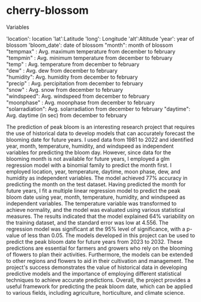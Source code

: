 # cherry-blossom
Variables

'location': location
'lat':Latitude
'long': Longitude
'alt':Altitude
'year': year of blossom
'bloom_date': date of blossom
 "month": month of blossom
"tempmax" : Avg. maximum temperature from december to february   
"tempmin" : Avg. minimum temperature from december to february   
"temp"    : Avg. temperature from december to february    
"dew"     : Avg. dew from december to february   
"humidity": Avg. humidity from december to february     
"precip"  : Avg. percipitation from december to february     
"snow"    : Avg. snow from december to february     
"windspeed": Avg. windspeed from december to february    
"moonphase" :  Avg. moonphase from december to february    
"solarradiation": Avg. solarradiation from december to february
"daytime": Avg. daytime (in sec) from december to february

The prediction of peak bloom is an interesting research project that requires the use of historical data to develop models that can accurately forecast the blooming date for future years. I used data from 1981 to 2022 and identified year, month, temperature, humidity, and windspeed as independent variables for predicting the bloom day. However, since data for the blooming month is not available for future years, I employed a glm regression model with a binomial family to predict the month first. I employed location, year, temperature, daytime, moon phase, dew, and humidity as independent variables. The model achieved 77% accuracy in predicting the month on the test dataset.
Having predicted the month for future years, I fit a multiple linear regression model to predict the peak bloom date using year, month, temperature, humidity, and windspeed as independent variables. The temperature variable was transformed to achieve normality, and the model was evaluated using various statistical measures. The results indicated that the model explained 64% variability on the training dataset, and the standard error was low at 4.556. The regression model was significant at the 95% level of significance, with a p-value of less than 0.05.
The models developed in this project can be used to predict the peak bloom date for future years from 2023 to 2032. These predictions are essential for farmers and growers who rely on the blooming of flowers to plan their activities. 
Furthermore, the models can be extended to other regions and flowers to aid in their cultivation and management. The project's success demonstrates the value of historical data in developing predictive models and the importance of employing different statistical techniques to achieve accurate predictions. Overall, the project provides a useful framework for predicting the peak bloom date, which can be applied to various fields, including agriculture, horticulture, and climate science.
